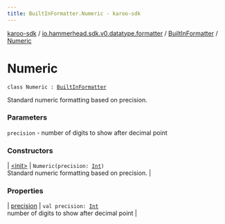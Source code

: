 ```yaml
---
title: BuiltInFormatter.Numeric - karoo-sdk
---
```


[karoo-sdk](../../../index.html) / [io.hammerhead.sdk.v0.datatype.formatter](../../index.html) / [BuiltInFormatter](../index.html) / [Numeric](./index.html)

# Numeric

`class Numeric : `[`BuiltInFormatter`](../index.html)

Standard numeric formatting based on precision.

### Parameters

`precision` - number of digits to show after decimal point

### Constructors

| [&lt;init&gt;](-init-.html) | `Numeric(precision: `[`Int`](https://kotlinlang.org/api/latest/jvm/stdlib/kotlin/-int/index.html)`)`<br>Standard numeric formatting based on precision. |

### Properties

| [precision](precision.html) | `val precision: `[`Int`](https://kotlinlang.org/api/latest/jvm/stdlib/kotlin/-int/index.html)<br>number of digits to show after decimal point |


